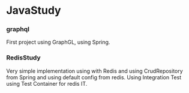 # JavaStudy

### graphql

First project using GraphGL, using Spring.


### RedisStudy

Very simple implementation using with Redis and using CrudRepository from Spring and using default config from redis.
Using Integration Test using Test Container for redis IT.
